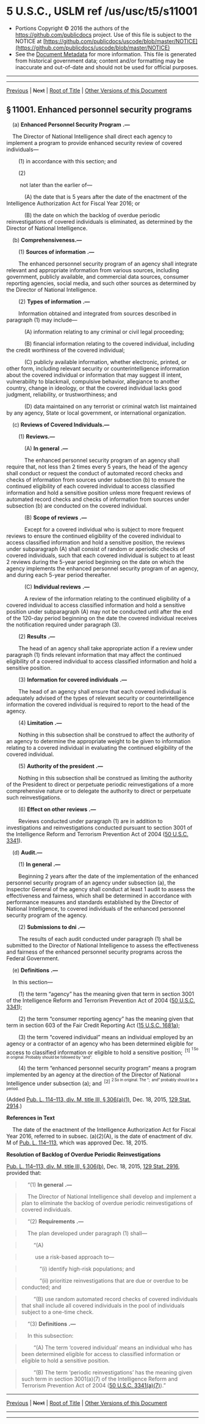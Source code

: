 ---
---

# 5 U.S.C., USLM ref /us/usc/t5/s11001

* Portions Copyright © 2016 the authors of the https://github.com/publicdocs project.
  Use of this file is subject to the NOTICE at [https://github.com/publicdocs/uscode/blob/master/NOTICE](https://github.com/publicdocs/uscode/blob/master/NOTICE)
* See the [Document Metadata](././../../../../../..//README.md) for more information.
  This file is generated from historical government data; content and/or formatting may be inaccurate and out-of-date and should not be used for official purposes.

----------
----------

[Previous](./../../../../../..//us/usc/t5/ptIII/sptJ/ch110/m__us_usc_t5_ptIII_sptJ_ch110.md) | ~~Next~~ | [Root of Title](./../../../../../../) | [Other Versions of this Document](https://publicdocs.github.io/go/links?ns=uslm&ref=%2Fus%2Fusc%2Ft5%2Fs11001)

## § 11001. Enhanced personnel security programs

    (a)  __Enhanced Personnel Security Program__  __.—__ 

    The Director of National Intelligence shall direct each agency to implement a program to provide enhanced security review of covered individuals—

        (1) in accordance with this section; and

        (2)

         not later than the earlier of—

            (A) the date that is 5 years after the date of the enactment of the Intelligence Authorization Act for Fiscal Year 2016; or

            (B) the date on which the backlog of overdue periodic reinvestigations of covered individuals is eliminated, as determined by the Director of National Intelligence.

    (b) __Comprehensiveness.—__ 

        (1)  __Sources of information__  __.—__ 

        The enhanced personnel security program of an agency shall integrate relevant and appropriate information from various sources, including government, publicly available, and commercial data sources, consumer reporting agencies, social media, and such other sources as determined by the Director of National Intelligence.

        (2)  __Types of information__  __.—__ 

        Information obtained and integrated from sources described in paragraph (1) may include—

            (A) information relating to any criminal or civil legal proceeding;

            (B) financial information relating to the covered individual, including the credit worthiness of the covered individual;

            (C) publicly available information, whether electronic, printed, or other form, including relevant security or counterintelligence information about the covered individual or information that may suggest ill intent, vulnerability to blackmail, compulsive behavior, allegiance to another country, change in ideology, or that the covered individual lacks good judgment, reliability, or trustworthiness; and

            (D) data maintained on any terrorist or criminal watch list maintained by any agency, State or local government, or international organization.

    (c) __Reviews of Covered Individuals.—__ 

        (1) __Reviews.—__ 

            (A)  __In general__  __.—__ 

            The enhanced personnel security program of an agency shall require that, not less than 2 times every 5 years, the head of the agency shall conduct or request the conduct of automated record checks and checks of information from sources under subsection (b) to ensure the continued eligibility of each covered individual to access classified information and hold a sensitive position unless more frequent reviews of automated record checks and checks of information from sources under subsection (b) are conducted on the covered individual.

            (B)  __Scope of reviews__  __.—__ 

            Except for a covered individual who is subject to more frequent reviews to ensure the continued eligibility of the covered individual to access classified information and hold a sensitive position, the reviews under subparagraph (A) shall consist of random or aperiodic checks of covered individuals, such that each covered individual is subject to at least 2 reviews during the 5-year period beginning on the date on which the agency implements the enhanced personnel security program of an agency, and during each 5-year period thereafter.

            (C)  __Individual reviews__  __.—__ 

            A review of the information relating to the continued eligibility of a covered individual to access classified information and hold a sensitive position under subparagraph (A) may not be conducted until after the end of the 120-day period beginning on the date the covered individual receives the notification required under paragraph (3).

        (2)  __Results__  __.—__ 

        The head of an agency shall take appropriate action if a review under paragraph (1) finds relevant information that may affect the continued eligibility of a covered individual to access classified information and hold a sensitive position.

        (3)  __Information for covered individuals__  __.—__ 

        The head of an agency shall ensure that each covered individual is adequately advised of the types of relevant security or counterintelligence information the covered individual is required to report to the head of the agency.

        (4)  __Limitation__  __.—__ 

        Nothing in this subsection shall be construed to affect the authority of an agency to determine the appropriate weight to be given to information relating to a covered individual in evaluating the continued eligibility of the covered individual.

        (5)  __Authority of the president__  __.—__ 

        Nothing in this subsection shall be construed as limiting the authority of the President to direct or perpetuate periodic reinvestigations of a more comprehensive nature or to delegate the authority to direct or perpetuate such reinvestigations.

        (6)  __Effect on other reviews__  __.—__ 

        Reviews conducted under paragraph (1) are in addition to investigations and reinvestigations conducted pursuant to section 3001 of the Intelligence Reform and Terrorism Prevention Act of 2004 ([50 U.S.C. 3341][/us/usc/t50/s3341]).

    (d) __Audit.—__ 

        (1)  __In general__  __.—__ 

        Beginning 2 years after the date of the implementation of the enhanced personnel security program of an agency under subsection (a), the Inspector General of the agency shall conduct at least 1 audit to assess the effectiveness and fairness, which shall be determined in accordance with performance measures and standards established by the Director of National Intelligence, to covered individuals of the enhanced personnel security program of the agency.

        (2)  __Submissions to dni__  __.—__ 

        The results of each audit conducted under paragraph (1) shall be submitted to the Director of National Intelligence to assess the effectiveness and fairness of the enhanced personnel security programs across the Federal Government.

    (e)  __Definitions__  __.—__ 

    In this section—

        (1) the term “agency” has the meaning given that term in section 3001 of the Intelligence Reform and Terrorism Prevention Act of 2004 ([50 U.S.C. 3341][/us/usc/t50/s3341]);

        (2) the term “consumer reporting agency” has the meaning given that term in section 603 of the Fair Credit Reporting Act ([15 U.S.C. 1681a][/us/usc/t15/s1681a]);

        (3) the term “covered individual” means an individual employed by an agency or a contractor of an agency who has been determined eligible for access to classified information or eligible to hold a sensitive position;  <sup>\[1\]</sup>  <sup><sup> 1 So in original. Probably should be followed by “and”. </sup></sup> 

        (4) the term “enhanced personnel security program” means a program implemented by an agency at the direction of the Director of National Intelligence under subsection (a); and  <sup>\[2\]</sup>  <sup><sup> 2 So in original. The “; and” probably should be a period. </sup></sup> 

(Added [Pub. L. 114–113, div. M, title III, § 306(a)(1)][/us/pl/114/113/s306/a/1], Dec. 18, 2015, [129 Stat. 2914][/us/stat/129/2914].)

 __References in Text__ 

    The date of the enactment of the Intelligence Authorization Act for Fiscal Year 2016, referred to in subsec. (a)(2)(A), is the date of enactment of div. M of [Pub. L. 114–113][/us/pl/114/113], which was approved Dec. 18, 2015.

 __Resolution of Backlog of Overdue Periodic Reinvestigations__ 

[Pub. L. 114–113, div. M, title III, § 306(b)][/us/pl/114/113/s306/b], Dec. 18, 2015, [129 Stat. 2916][/us/stat/129/2916], provided that:

>     “(1)  __In general__  __.—__ 

>     The Director of National Intelligence shall develop and implement a plan to eliminate the backlog of overdue periodic reinvestigations of covered individuals.

>     “(2)  __Requirements__  __.—__ 

>     The plan developed under paragraph (1) shall—

>         “(A)

>          use a risk-based approach to—

>             “(i) identify high-risk populations; and

>             “(ii) prioritize reinvestigations that are due or overdue to be conducted; and

>         “(B) use random automated record checks of covered individuals that shall include all covered individuals in the pool of individuals subject to a one-time check.

>     “(3)  __Definitions__  __.—__ 

>     In this subsection:

>         “(A) The term ‘covered individual’ means an individual who has been determined eligible for access to classified information or eligible to hold a sensitive position.

>         “(B) The term ‘periodic reinvestigations’ has the meaning given such term in section 3001(a)(7) of the Intelligence Reform and Terrorism Prevention Act of 2004 ([50 U.S.C. 3341(a)(7)][/us/usc/t50/s3341/a/7]).”

----------

[Previous](./../../../../../..//us/usc/t5/ptIII/sptJ/ch110/m__us_usc_t5_ptIII_sptJ_ch110.md) | ~~Next~~ | [Root of Title](./../../../../../../) | [Other Versions of this Document](https://publicdocs.github.io/go/links?ns=uslm&ref=%2Fus%2Fusc%2Ft5%2Fs11001)

----------
----------

[/us/usc/t50/s3341]: https://publicdocs.github.io/go/links?ns=uslm&ref=%2Fus%2Fusc%2Ft50%2Fs3341
[/us/usc/t50/s3341]: https://publicdocs.github.io/go/links?ns=uslm&ref=%2Fus%2Fusc%2Ft50%2Fs3341
[/us/usc/t15/s1681a]: https://publicdocs.github.io/go/links?ns=uslm&ref=%2Fus%2Fusc%2Ft15%2Fs1681a
[/us/pl/114/113/s306/a/1]: https://publicdocs.github.io/go/links?ns=uslm&ref=%2Fus%2Fpl%2F114%2F113%2Fs306%2Fa%2F1
[/us/stat/129/2914]: https://publicdocs.github.io/go/links?ns=uslm&ref=%2Fus%2Fstat%2F129%2F2914
[/us/pl/114/113]: https://publicdocs.github.io/go/links?ns=uslm&ref=%2Fus%2Fpl%2F114%2F113
[/us/pl/114/113/s306/b]: https://publicdocs.github.io/go/links?ns=uslm&ref=%2Fus%2Fpl%2F114%2F113%2Fs306%2Fb
[/us/stat/129/2916]: https://publicdocs.github.io/go/links?ns=uslm&ref=%2Fus%2Fstat%2F129%2F2916
[/us/usc/t50/s3341/a/7]: https://publicdocs.github.io/go/links?ns=uslm&ref=%2Fus%2Fusc%2Ft50%2Fs3341%2Fa%2F7


